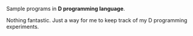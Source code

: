 Sample programs in **D programming language**.

Nothing fantastic. Just a way for me to keep track of my D programming experiments.